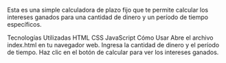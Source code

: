 Esta es una simple calculadora de plazo fijo que te permite calcular los intereses ganados para una cantidad de dinero y un período de tiempo específicos.

Tecnologías Utilizadas
HTML
CSS
JavaScript
Cómo Usar
Abre el archivo index.html en tu navegador web.
Ingresa la cantidad de dinero y el período de tiempo.
Haz clic en el botón de calcular para ver los intereses ganados.
